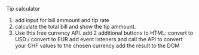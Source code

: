 Tip calculator
  
1. add input for bill ammount and tip rate
2. calculate the total bill and show the tip ammount. 
3. Use this free currency API.
    add 2 additional buttons to HTML: convert to USD / convert to EUR
    add event listeners and call the API to convert your CHF values to the chosen currency
    add the result to the DOM


